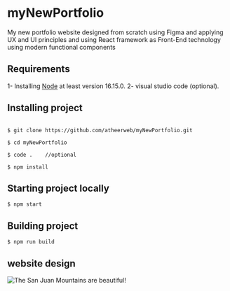 # myNewPortfolio

My new portfolio website designed from scratch using Figma and applying UX and UI principles and using React framework as Front-End technology using modern functional components

## Requirements

1- Installing [Node](https://nodejs.org/en/) at least version 16.15.0.
2- visual studio code (optional).

## Installing project

```

$ git clone https://github.com/atheerweb/myNewPortfolio.git

$ cd myNewPortfolio

$ code .    //optional

$ npm install

```

## Starting project locally

```
$ npm start

```

## Building project

```
$ npm run build

```

## website design

![The San Juan Mountains are beautiful!](https://drive.google.com/file/d/1xOTpL1yMfsqOMeivromjLDKYd4bIIker/view?usp=sharing "San Juan Mountains")
